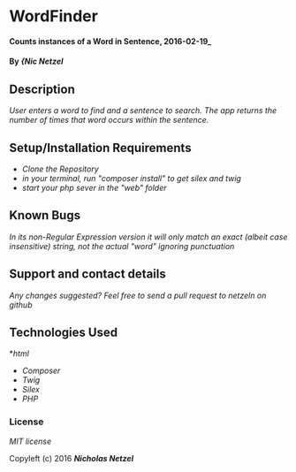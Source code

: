 # WordFinder

#### Counts instances of a Word in Sentence, 2016-02-19_

#### By _**{Nic Netzel**_

## Description

_User enters a word to find and a sentence to search. The app returns the number of times that word occurs within the sentence._

## Setup/Installation Requirements

* _Clone the Repository_
* _in your terminal, run  "composer install"   to get silex and twig_
* _start your php sever in the "web" folder_



## Known Bugs

_In its non-Regular Expression version it will only match an exact (albeit case insensitive) string, not the actual "word" ignoring punctuation_

## Support and contact details

_Any changes suggested? Feel free to send a pull request to netzeln on github_

## Technologies Used

*_html_
* _Composer_
* _Twig_
* _Silex_
* _PHP_

### License

*MIT license*

Copyleft (c) 2016 **_Nicholas Netzel_**

